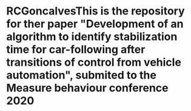 # RCGoncalvesThis is the repository for ther paper "Development of an algorithm to identify stabilization time for car-following after transitions of control from vehicle automation", submited to the Measure behaviour conference 2020
